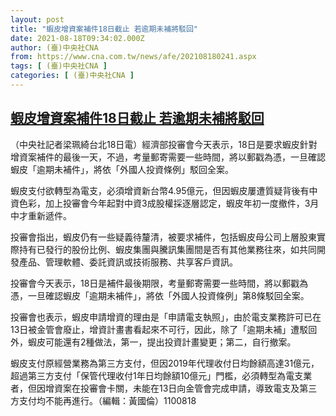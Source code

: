 ```yaml
---
layout: post
title: "蝦皮增資案補件18日截止 若逾期未補將駁回"
date: 2021-08-18T09:34:02.000Z
author: (臺)中央社CNA
from: https://www.cna.com.tw/news/afe/202108180241.aspx
tags: [ (臺)中央社CNA ]
categories: [ (臺)中央社CNA ]
---
```

<!--1629279242000-->
[蝦皮增資案補件18日截止 若逾期未補將駁回](https://www.cna.com.tw/news/afe/202108180241.aspx)
------

<div>
<div></div><div class="paragraph"><p>（中央社記者梁珮綺台北18日電）經濟部投審會今天表示，18日是要求蝦皮針對增資案補件的最後一天，不過，考量郵寄需要一些時間，將以郵戳為憑，一旦確認蝦皮「逾期未補件」，將依「外國人投資條例」駁回全案。</p><p>蝦皮支付欲轉型為電支，必須增資新台幣4.95億元，但因蝦皮屢遭質疑背後有中資色彩，加上投審會今年起對中資3成股權採逐層認定，蝦皮年初一度撤件，3月中才重新遞件。</p><p>投審會指出，蝦皮仍有一些疑義待釐清，被要求補件，包括蝦皮母公司上層股東實際持有已發行的股份比例、蝦皮集團與騰訊集團間是否有其他業務往來，如共同開發產品、管理軟體、委託資訊或技術服務、共享客戶資訊。</p><p>投審會今天表示，18日是補件最後期限，考量郵寄需要一些時間，將以郵戳為憑，一旦確認蝦皮「逾期未補件」，將依「外國人投資條例」第8條駁回全案。</p><p>投審會也表示，蝦皮申請增資的理由是「申請電支執照」，由於電支業務許可已在13日被金管會廢止，增資計畫書看起來不可行，因此，除了「逾期未補」遭駁回外，蝦皮可能還有2種做法，第一，提出投資計畫變更；第二，自行撤案。</p><p>蝦皮支付原經營業務為第三方支付，但因2019年代理收付日均餘額高達31億元，超過第三方支付「保管代理收付1年日均餘額10億元」門檻，必須轉型為電支業者，但因增資案在投審會卡關，未能在13日向金管會完成申請，導致電支及第三方支付均不能再進行。（編輯：黃國倫）1100818</p></div>
</div>
